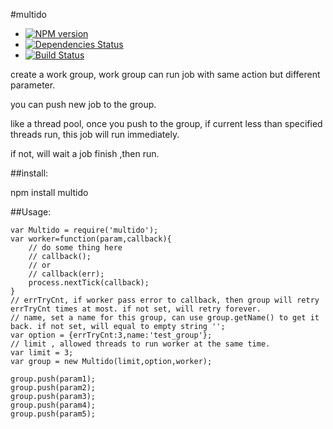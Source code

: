#multido
- [![NPM version](https://badge.fury.io/js/multido.png)](http://badge.fury.io/js/multido)
- [![Dependencies Status](https://david-dm.org/sxyizhiren/multido.png)](https://david-dm.org/sxyizhiren/multido)
- [![Build Status](https://travis-ci.org/sxyizhiren/multido.png?branch=master)](https://travis-ci.org/sxyizhiren/multido)


create a work group, work group can run job with same action but different parameter.

you can push new job to the group.

like a thread pool, once you push to the group, if current less than specified threads run, this job will run immediately.

if not, will wait a job finish ,then run.

##install:

npm install multido

##Usage:

```
var Multido = require('multido');
var worker=function(param,callback){
    // do some thing here
    // callback(); 
    // or
    // callback(err);
	process.nextTick(callback);
}
// errTryCnt, if worker pass error to callback, then group will retry errTryCnt times at most. if not set, will retry forever.
// name, set a name for this group, can use group.getName() to get it back. if not set, will equal to empty string '';
var option = {errTryCnt:3,name:'test_group'};
// limit , allowed threads to run worker at the same time. 
var limit = 3;
var group = new Multido(limit,option,worker);

group.push(param1);
group.push(param2);
group.push(param3);
group.push(param4);
group.push(param5);

```

